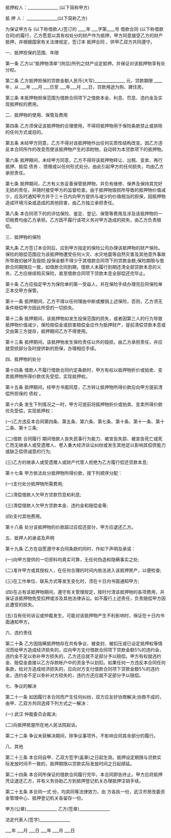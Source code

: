 
 


抵押权人：_______________ (以下简称甲方)


抵 押 人： _______________(以下简称乙方)


为保证甲方与 (以下称借款人)签订的 ____年 ___字第____号
借款合同
(以下称借款合同)的履行，乙方愿意以其有权处分的财产作为抵押，甲方同意接受乙方的财产抵押，并根据国家有关法律规定，签订本
抵押合同
，供甲乙双方共同遵守。


一、抵押担保的范围、年限


第一条 乙方以“抵押物清单”(附后)所列之财产设定抵押。并保证对该抵押物享有处分权。


第二条 乙方抵押担保的贷款金额人民币(大写)_______________ 元，贷款期限 ____年，从 ___年 ___月 ___日至 ___年___月 ___日，贷款用途为购、建住房。


第三条 本抵押物担保范围为借款合同项下之借款本金、利息、罚息、违约金及实现抵押权的费用。


二、抵押物的使用、保管及费用


第四条 乙方须保证该抵押物的合理使用，不得将抵押物用于保险条款禁止或排除的任何方式或目的。


第五条 未经甲方同意，乙方不得对该抵押物作出任何实质性结构改变。因乙方违反本合同所作的改变而使该抵押物产生的添附物，自动转为本贷款项下的抵押物。


第六条 抵押期间，未经甲方同意，乙方不得将该抵押物转让、出租、变卖、再行抵押、抵偿
债务
、馈赠或以任何形式处分。由此引起甲方的任何损失，均由乙方承担责任。


第七条 抵押期间，乙方有义务妥善保管抵押物，并负有维修、保养及保持其完好无损的责任，并随时接受甲方的监督检查。由于抵押物毁损所导致的抵押物价值减少，应及时通知甲方并于三十日内向甲方提供与减少的价值相当的担保，因抵押物造成环境污染或造成的其他损害，由乙方独立承担责任。


第八条 本合同项下的的评估保险、鉴定、登记、保管等费用及涉及该抵押物的一切税费均由乙方承担。乙方因不履行该项义务对甲方造成的损失，由乙方负责赔偿。


三、抵押物的保险


第九条 乙方签订本合同后，应到甲方指定的保险公司办理该抵押物的财产保险。保险的赔偿范围应为该抵押物遭受任何火灾、水灾地震等自然灾害及其他意外事故所导致的破坏及毁损;投保金额不得少于其借款合同项下的贷款金额;保险期限与借款合同期限应一致，如借款合同到期，借款人未履行到期还清全部贷款本息的义务，乙方应继续购买保险，直至借款合同项下贷款本息全部偿还完毕止。


第十条 乙方应指定甲方为保险单的第一受益人，并在保险手续办理完后将保险单正本交甲方保管。


第十一条 抵押期间，乙方不得以任何理由中断或撤销上述保险，否则，乙方须无条件赔偿甲方因此所受的一切损失。


第十二条 抵押期间，该抵押物如发生投保范围的损失，或者因第三人的行为导致抵押物价值减少，保险赔偿金或损害赔偿金应作为抵押财产，提前清偿贷款本息或交由第三方提存，抵押期间乙方不得使用。


第十三条 抵押期间，该抵押物发生保险责任以外的毁损，由乙方承担责任，并应就受损部分及时提供新的担保，办理相应手续。


四、抵押物的处分


第十四条 借款人不履行借款合同约定条款时，甲方有权以抵押物折价或拍卖、变卖抵押物所得价款优先受偿，实现抵押权。


第十五条 抵押期间，经甲方书面同意，乙方转让抵押物所得价款应向甲方提前清偿所担保的
债权
。


第十六条 发生下列情况之一时，甲方可提前将抵押物折价或拍卖、变卖所得价款优先受偿，实现抵押权：


(一)乙方违反本合同第四条、第五条、第六条、第七条、第十条、第十一条、第十二条、第十三条;


(二)借款
合同履行
期间借款人丧失民事行为能力、被宣告失踪、被宣告死亡或死亡而无继承人或受遗赠人、卷入重大经济诉讼纠纷或发生其他足以影响其偿债能力或缺乏偿债诚意的行为;


(三)乙方的继承人或受遗赠人或财产代管人拒绝为乙方履行偿还贷款本息;


第十七条 甲方依法处分抵押物所得价款，按下列顺序分配：


(一)支付处分抵押物所需费用;


(二)清偿借款人欠甲方贷款罚息和利息;


(三)清偿借款人欠甲方贷款本金、违约金和赔偿金等;


(四)支付其他费用。


第十八条 处分该抵押物的价款超过应偿还部分，甲方应退还乙方。


五、抵押人的承诺及声明


第十九条 乙方在自愿遵守本合同条款的同时，作如下声明及承诺：


(一)向甲方提供的一切资料均真实可靠，无任何伪造和隐瞒事实之处;


(二)准许甲方或其授权人，在任何合理的时间内依法进入该抵押房产，以便检查;


(三)在工作单位、联系方式等发生变化时，须在十日内书面通知甲方;


(四)在占有该抵押物期间，遵守有关管理规定，按时付清该抵押物的各项费用，并保证该抵押物免受扣押或涉及其他法律诉讼。如不履行上述责任，负责赔偿甲方因此遭受的损失。


(五)当有任何诉讼或仲裁发生，可能对该抵押物产生不利影响时，保证在十日内书面通知甲方。


六、违约责任


第二十条 乙方因隐瞒抵押物存在共有争议、被查封、被扣压或已设定抵押权等情况而给甲方造成经济损失的，应向甲方支付借款合同项下贷款金额5%的违约金，违约金不足以弥补甲方损失的，乙方还应就不足部分予以赔偿。甲方有权就违约金、赔偿金直接以乙方存款帐户中的资金予以划扣。如果任何一方违反本合同任何条款，给对方造成经济损失的，应向对方支付借款合同项下贷款金额5%的违约金，违约金不足以弥补对方损失的，违约方还应就不足部分予以赔偿。


七、争议的解决


第二十一条 如因履行本合同而产生任何纠纷，双方应友好协商解决;协商不成的，由甲、乙双方共同选择下列方式之一解决：


(一)
武汉
仲裁委员会裁决;


(二)向抵押房屋所在地人民法院起诉。


第二十二条 争议未获解决期间，除争议事项外，不影响合同其余部分的履行。


八、其他


第二十三条 本合同自甲、乙双方签字(盖章)之日起生效。抵押设定期限与贷款实际发放时间不一致的，抵押期限以贷款实际发放时间之日起顺延。


第二十四条 本合同所保证的借款合同履行完毕，本合同即告终止。甲方应将抵押凭证退还乙方，并有义务协助乙方到抵押登记机关办理抵押注销手续。


第二十五条 本合同一式 份，均具同等法律效力，由 方各执一份，武汉市房改委资金管理中心、抵押登记机关各留存一份。


甲方(公章)_______________ 乙方(签章)_______________


法定代表人(签字)_______________


___年 ___月 ___日 ___年 ___月 ___日
 


 

 
 
 
 
 
  


  
 

  


  


  
 
 
 
 

